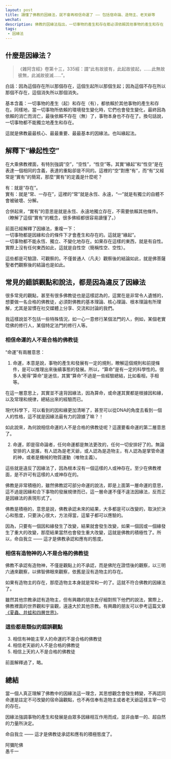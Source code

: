 ```yaml
---
layout: post
title: 讀懂了佛教的因緣法，就不會再相信命運了 —— 包括宿命論、造物主、老天爺等
wechat: 
description: 佛教的因緣法指出，一切事物的產生和存在都必須依賴其他事物的產生和存在（簡稱：緣起），換句話說，一切事物都不會獨立地、永恆地、不變的存在（簡稱：自性空、性空或空性）。這就是佛教最重要的緣起性空。
tags:
 - 因緣法
---
```


## 什麼是因緣法？

>《雜阿含經》卷第十三，335經：謂“此有故彼有，此起故彼起，……此無故彼無，此滅故彼滅……”。

白話：因為這個存在所以那個存在，這個生起所以那個生起；因為這個不存在所以那個不存在，這個消失所以那個消失。

基本含義：一切事物的產生（起）和存在（有），都依賴於其他事物的產生和存在。同樣地，當一切事物所依賴的環境發生變化時，它們也會發生變化，最終因為依賴的消亡而消亡，最後依賴不存在（無）了，事物本身也不存在了。換句話說，一切事物都不能獨立地產生和存在。

這就是佛教最最核心、最最重要、最最基本的因緣法。也叫緣起法。

## 解釋下“緣起性空”

在大乘佛教裡面，有特別強調“空”，“空性”，“性空”等。其實“緣起”和“性空”是在表達一個相同的含義，表達的重點卻是不同的。這裡的“空”對應“有”，而“有”又經常是“實有”的簡寫，那麼“實有”的定義是什麼呢？

有：就是“存在”。<br>
實有：就是“常、一存在”，這裡的“常”就是永恆、永遠，“一”就是有獨立的自體不會被破壞、分解。

合併起來，“實有”的意思是就是永恆、永遠地獨立存在，不需要依賴其他條件。（瞭解了這個“實有”的概念，很多佛經都很容易讀懂了。）

前面已經解釋了因緣法，重複一下：<br>
一切事物都是因緣和合的條件下才會產生和存在的。這就是“緣起”。<br>
一切事物都不能永恆、獨立、不變化地存在。如果存在這樣的東西，就是有自性。實際上沒有任何東西如此，這就是自性空（簡稱性空、空性）。

這些都是可驗證、可觀察的。不僅普通人（凡夫）觀察後的結論如此，就是佛菩薩聖者們觀察後的結論也是如此。

## 常見的錯誤觀點和說法，都是因為違反了因緣法

很多常見的觀點，甚至有很多佛教徒也是這樣認為的，這實在是非常令人遺憾的，想要做一名合格的佛教徒，必須對佛教的基本理論、核心理論、根本理論有所理解，尤其是習慣在社交媒體上分享、交流和討論的我們。

我這樣說並不包括一些特殊情況，如一心一意修行某個法門的人，例如，某個老實唸佛的修行人，某個特定法門的修行人等。

### 相信命運的人不是合格的佛教徒 

“命運”有兩層意思：

1. 命運，本意是說，事物的產生和發展有一定的規則，瞭解這個規則和前提條件，是可以推理出來後續事態的發展。所以，“算命”是有一定的科學性的。很多人覺得“算命”是迷信，其實“算命”不過是一些經驗總結，比如看相，手相等。

在這一層意思上，其實並不違背因緣法，因為算命，或命運其實都是根據因和緣，以及常理和規律，總結出來的經驗而已。

現代科學下，可以看到的因和緣更加清晰了，甚至可以從DNA的角度去看到一個人的性格，這不就是因緣法最有力的證據了嘛？！

如此說來，為何說相信命運的人不是合格的佛教徒呢？這還要看命運的第二層意思了。

2. 命運，即是宿命論者，任何命運都是無法更改的，任何一切安排好了的。無論安排的人是誰，有人認為是老天爺，或人認為是造物主，有人認為是掌管命運的神，或者是機械的物質運動（唯物主義）。

這些就是違反了因緣法了，因為根本沒有一個這樣的人或神存在。至少在佛教裡面，是不許可有這樣的人或神存在的。

佛教是非常積極的，雖然佛教認可部分命運的說法，即是上面第一層命運的意思，這不過是因緣和合下事物的發展規律而已，這一層命運不僅不違法因緣法，反而正是因緣法的表現形式了。

佛教是積極的，意思是說，佛教承認未來的結果，大多都是可以改變的，取決於決心和態度，只要決心很大，方法得當，這輩子都可以應驗的。

因為，只要有一個因和緣發生了改變，結果就會發生改變，如果一個因或一個緣發生了重大的改變，那麼結果當然也會發生重大改變，這就是佛教的積極性了。所以，命自我立 —— 這才是佛教承認和應有的態度。

### 相信有造物神的人不是合格的佛教徒 

佛教不承認有造物神，不僅是觀點上的不承認，而是佛陀在證悟後的觀察，以三明六通來觀察，以佛智佛眼來觀察，依舊是沒有造物主的存在。

如果有造物主的存在，那麼造物主本身就是常和一的了。這就不符合佛教的因緣法了。

雖然其他宗教承認有造物主，但有興趣的朋友去仔細對照下他們的說法，實際上，佛教裡面的世界觀和宇宙觀，遠遠大於其他宗教。有興趣的朋友可以參考這篇文章[《夏蟲、井蛙和四層世界》](https://mp.weixin.qq.com/s/HpZRwttjS7obLhKpl2itMQ)。

### 這些都是類似的錯誤觀點

3. 相信有神能主宰人的命運的不是合格的佛教徒 
4. 相信老天爺的人不是合格的佛教徒
5. 相信上天的人不是合格的佛教徒

前面解釋過了，略。

## 總結

當一個人真正理解了佛教中的因緣法這一理念，其思想觀念會發生轉變，不再認同命運是註定不可改變的宿命論觀點，也不再信奉有造物主或者老天爺這樣主宰一切的存在。

因緣法強調事物的產生和發展是由眾多因緣相互作用而成，並非由單一的、超自然的力量所決定。

命自我立 —— 這才是佛教徒承認和應有的積極態度了。

阿彌陀佛<br>
愚千一

